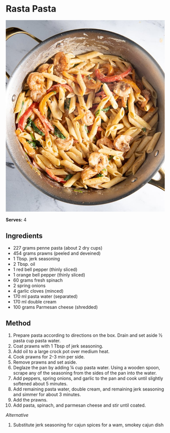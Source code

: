 # Rasta  Pasta

![Name](resources/jamaican-pasta.jpg)

**Serves:** 4

## Ingredients
- 227 grams penne pasta (about 2 dry cups)
- 454 grams prawns (peeled and deveined)
- 1 Tbsp. jerk seasoning
- 2 Tbsp. oil
- 1 red bell pepper (thinly sliced)
- 1 orange bell pepper (thinly sliced)
- 60 grams fresh spinach
- 2 spring onions
- 4 garlic cloves (minced)
- 170 ml pasta water (separated)
- 170 ml double cream
- 100 grams Parmesan cheese (shredded)

## Method
1. Prepare pasta according to directions on the box. Drain and set aside ½ pasta cup pasta water.
1. Coat prawns with 1 Tbsp of jerk seasoning.
1. Add oil to a large crock pot over medium heat. 
1. Cook prawns for 2-3 min per side. 
1. Remove prawns and set aside.
1. Deglaze the pan by adding ¼ cup pasta water. Using a wooden spoon, scrape any of the seasoning from the sides of the pan into the water.
1. Add peppers, spring onions, and garlic to the pan and cook until slightly softened about 5 minutes.
1. Add remaining pasta water, double cream, and remaining jerk seasoning and simmer for about 3 minutes.
1. Add the prawns.
1. Add pasta, spinach, and parmesan cheese and stir until coated.

*Alternative*
1. Substitute jerk seasoning for cajun spices for a wam, smokey cajun dish